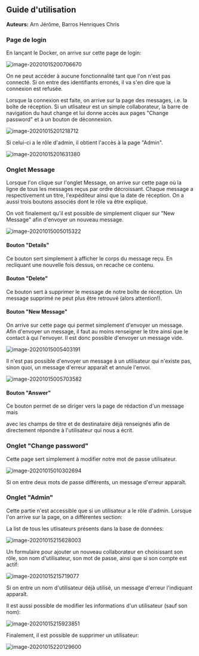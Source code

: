 ## Guide d'utilisation

**Auteurs:** Arn Jérôme, Barros Henriques Chris





### Page de login

En lançant le Docker, on arrive sur cette page de login:

![image-20201015200706670](img/image-20201015200706670.png)

On ne peut accéder à aucune fonctionnalité tant que l'on n'est pas connecté. Si on entre des identifiants erronés, il va s'en dire que la connexion est refusée.

Lorsque la connexion est faite, on arrive sur la page des messages, i.e. la boîte de réception. Si un utlisateur est un simple collaborateur, la barre de navigation du haut change et lui donne accès aux pages "Change password" et à un bouton de déconnexion.

![image-20201015201218712](img/image-20201015201218712.png)



Si celui-ci a le rôle d'admin, il obtient l'accès à la page "Admin".

![image-20201015201631380](img/image-20201015201631380.png)





### Onglet Message



Lorsque l'on clique sur l'onglet Message, on arrive sur cette page où la ligne de tous les messages reçus par ordre décroissant. Chaque message a respectivement un titre, l'expéditeur ainsi que la date de réception. On a aussi trois boutons associés dont le rôle va être expliqué.

On voit finalement qu'il est possible de simplement cliquer sur "New Message" afin d'envoyer un nouveau message.

![image-20201015005015322](img/image-20201015005015322.png)



#### Bouton "Details"

Ce bouton sert simplement à afficher le corps du message reçu. En recliquant une nouvelle fois dessus, on recache ce contenu.



#### Bouton "Delete"

Ce bouton sert à supprimer le message de notre boîte de réception. Un message supprimé ne peut plus être retrouvé (alors attention!).



#### Bouton "New Message"

On arrive sur cette page qui permet simplement d'envoyer un message. Afin d'envoyer un message, il faut au moins renseigner le titre ainsi que le contact à qui l'envoyer. Il est donc possible d'envoyer un message vide.

![image-20201015005403191](img/image-20201015005403191.png)



Il n'est pas possible d'envoyer un message à un utilisateur qui n'existe pas, sinon quoi, un message d'erreur apparaît et annule l'envoi.

![image-20201015005703582](img/image-20201015005703582.png)



#### Bouton "Answer"

Ce bouton permet de se diriger vers la page de rédaction d'un message mais 

avec les champs de titre et de destinataire déjà renseignés afin de directement répondre à l'utilisateur qui nous a écrit. 





### Onglet "Change password"

Cette page sert simplement à modifier notre mot de passe utilisateur.

![image-20201015010302694](img/image-20201015010302694.png)

Si on entre deux mots de passe différents, un message d'erreur apparaît.



### Onglet "Admin"

Cette partie n'est accessible que si un utilisateur a le rôle d'admin. Lorsque l'on arrive sur la page, on a différentes section:



La list de tous les utlisateurs présents dans la base de données:

![image-20201015215628003](img/image-20201015215628003.png)



Un formulaire pour ajouter un nouveau collaborateur en choisissant son rôle, son nom d'utilisateur, son mot de passe, ainsi que si son compte est actif:

![image-20201015215719077](img/image-20201015215719077.png)

Si on entre un nom d'utilisateur déjà utilisé, un message d'erreur l'indiquant apparaît.



Il est aussi possible de modifier les informations d'un utilisateur (sauf son nom):

![image-20201015215923851](img/image-20201015215923851.png)



Finalement, il est possible de supprimer un utilisateur:

![image-20201015220129600](img/image-20201015220129600.png)